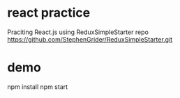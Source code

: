 # react practice
Praciting React.js using ReduxSimpleStarter repo
https://github.com/StephenGrider/ReduxSimpleStarter.git

# demo
npm install
npm start